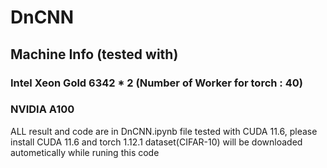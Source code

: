 # DnCNN


## Machine Info (tested with)
### Intel Xeon Gold 6342 * 2 (Number of Worker for torch : 40)
### NVIDIA A100 

ALL result and code are in DnCNN.ipynb file
tested with CUDA 11.6, please install CUDA 11.6 and torch 1.12.1
dataset(CIFAR-10) will be downloaded autometically while runing this code
